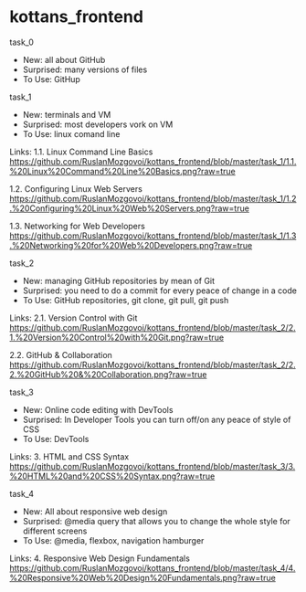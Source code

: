 # kottans_frontend
task_0
- New: all about GitHub
- Surprised: many versions of files
- To Use: GitHup

task_1

- New: terminals and VM
- Surprised: most developers vork on VM
- To Use: linux comand line

Links:
1.1. Linux Command Line Basics
https://github.com/RuslanMozgovoi/kottans_frontend/blob/master/task_1/1.1.%20Linux%20Command%20Line%20Basics.png?raw=true

1.2. Configuring Linux Web Servers
https://github.com/RuslanMozgovoi/kottans_frontend/blob/master/task_1/1.2.%20Configuring%20Linux%20Web%20Servers.png?raw=true

1.3. Networking for Web Developers
https://github.com/RuslanMozgovoi/kottans_frontend/blob/master/task_1/1.3.%20Networking%20for%20Web%20Developers.png?raw=true

task_2

- New: managing GitHub repositories by mean of Git
- Surprised: you need to do a commit for every peace of change in a code
- To Use: GitHub repositories, git clone, git pull, git push

Links:
2.1. Version Control with Git
https://github.com/RuslanMozgovoi/kottans_frontend/blob/master/task_2/2.1.%20Version%20Control%20with%20Git.png?raw=true

2.2. GitHub & Collaboration
https://github.com/RuslanMozgovoi/kottans_frontend/blob/master/task_2/2.2.%20GitHub%20&%20Collaboration.png?raw=true

task_3

- New: Online code editing with DevTools
- Surprised: In Developer Tools you can turn off/on any peace of style of CSS 
- To Use: DevTools

Links:
3. HTML and CSS Syntax
https://github.com/RuslanMozgovoi/kottans_frontend/blob/master/task_3/3.%20HTML%20and%20CSS%20Syntax.png?raw=true


task_4

- New: All about responsive web design
- Surprised: @media query that allows you to change the whole style for different screens
- To Use: @media, flexbox, navigation hamburger

Links:
4. Responsive Web Design Fundamentals
https://github.com/RuslanMozgovoi/kottans_frontend/blob/master/task_4/4.%20Responsive%20Web%20Design%20Fundamentals.png?raw=true
